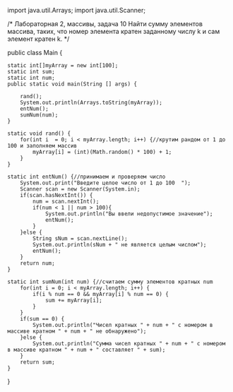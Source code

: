 
import java.util.Arrays;
import java.util.Scanner;

/*
 Лабораторная 2, массивы, задача 10
Найти сумму элементов массива, таких, что номер элемента кратен заданному числу k и сам элемент кратен k.
 */

public class Main {
	
	static int[]myArray = new int[100];
	static int sum;
	static int num;
	public static void main(String [] args) {
		
		rand();
		System.out.println(Arrays.toString(myArray));
		entNum();
		sumNum(num);
	}
	
	static void rand() {
		for(int i  = 0; i < myArray.length; i++) {//крутим рандом от 1 до 100 и заполняем массив
			myArray[i] = (int)(Math.random() * 100) + 1;
		}
	}
	
	static int entNum() {//принимаем и проверяем число
		System.out.print("Введите целое число от 1 до 100  ");
		Scanner scan = new Scanner(System.in);
		if(scan.hasNextInt()) {
			num = scan.nextInt();
			if(num < 1 || num > 100){
				System.out.println("Вы ввели недопустимое значение");
				entNum();
			}
		}else {
			String sNum = scan.nextLine();
			System.out.println(sNum + " не является целым числом");
			entNum();
		}
		return num;
	}
	
	static int sumNum(int num) {//считаем сумму элементов кратных num
		for(int i = 0; i < myArray.length; i++) {
			if(i % num == 0 && myArray[i] % num == 0) {
				sum += myArray[i];
			}
		}
		if(sum == 0) {
			System.out.println("Чисел кратных " + num + " с номером в массиве кратном " + num + " не обнаружено");
		}else {
			System.out.println("Сумма чисел кратных " + num + " с номером в массиве кратном " + num + " составляет " + sum);
		}
		return sum;
	}
}
